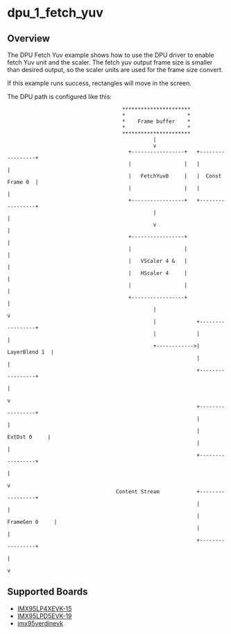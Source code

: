 # dpu_1_fetch_yuv

## Overview
The DPU Fetch Yuv example shows how to use the DPU driver to enable fetch Yuv
unit and the scaler. The fetch yuv output frame size is smaller than desired
output, so the scaler units are used for the frame size convert.

If this example runs success, rectangles will move in the screen.

The DPU path is configured like this:

                                         **********************
                                         *                    *
                                         *    Frame buffer    *
                                         *                    *
                                         **********************
                                                   |
                                                   v
                                           +-----------------+   +-----------------+
                                           |                 |   |                 |
                                           |   FetchYuv0     |   |  Const Frame 0  |
                                           |                 |   |                 |
                                           +-----------------+   +-----------------+
                                                   |                      |
                                                   v                      |
                                           +-----------------+            |
                                           |                 |            |
                                           |   VScaler 4 &   |            |
                                           |   HScaler 4     |            |
                                           |                 |            |
                                           +-----------------+            |
                                                   |                      v
                                                   |             +-----------------+
                                                   |             |                 |
                                                   +------------>|   LayerBlend 1  |
                                                                 |                 |
                                                                 +-----------------+
                                                                          |
                                                                          v
                                                                 +-----------------+
                                                                 |                 |
                                                                 |    ExtDst 0     |
                                                                 |                 |
                                                                 +-----------------+
                                                                          |
                                                                          v
                                       Content Stream            +-----------------+
                                                                 |                 |
                                                                 |  FrameGen 0     |
                                                                 |                 |
                                                                 +-----------------+
                                                                          |
                                                                          v

## Supported Boards
- [IMX95LP4XEVK-15](../../../_boards/imx95lp4xevk15/driver_examples/dpu/fetch_yuv/example_board_readme.md)
- [IMX95LPD5EVK-19](../../../_boards/imx95lpd5evk19/driver_examples/dpu/fetch_yuv/example_board_readme.md)
- [imx95verdinevk](../../../_boards/imx95verdinevk/driver_examples/dpu/fetch_yuv/example_board_readme.md)
